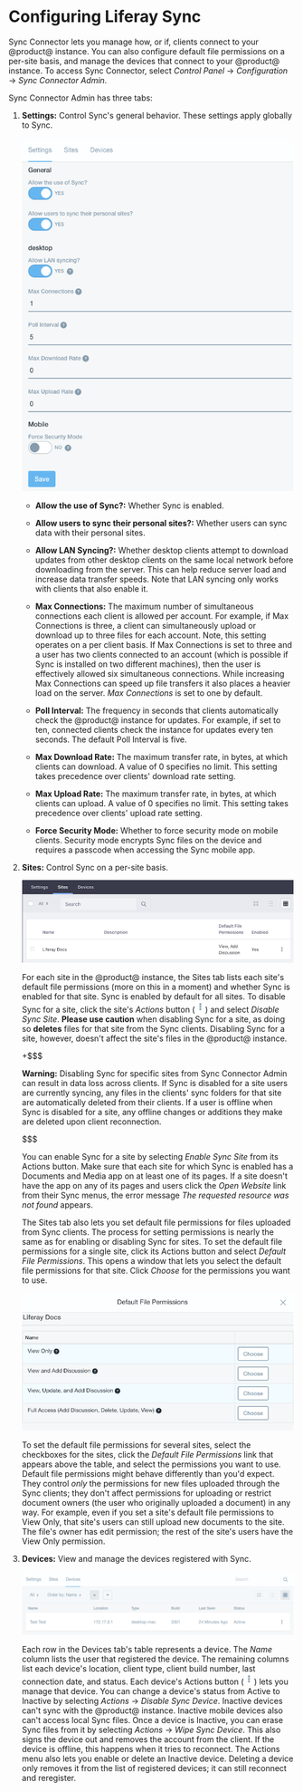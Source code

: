 # Configuring Liferay Sync [](id=configuring-liferay-sync)

Sync Connector lets you manage how, or if, clients connect to your @product@ 
instance. You can also configure default file permissions on a per-site basis, 
and manage the devices that connect to your @product@ instance. To access Sync 
Connector, select *Control Panel* &rarr; *Configuration* &rarr; *Sync Connector 
Admin*. 

Sync Connector Admin has three tabs: 

1.  **Settings:** Control Sync's general behavior. These settings apply globally 
    to Sync. 

    ![Figure 1: The Control Panel's Configuration section contains Sync Connector Admin.](../../../../images/sync-admin-01.png)

    - **Allow the use of Sync?:** Whether Sync is enabled.

    - **Allow users to sync their personal sites?:** Whether users can sync data 
      with their personal sites. 

    - **Allow LAN Syncing?:** Whether desktop clients attempt to download 
      updates from other desktop clients on the same local network before 
      downloading from the server. This can help reduce server load and increase 
      data transfer speeds. Note that LAN syncing only works with clients that 
      also enable it. 

    - **Max Connections:** The maximum number of simultaneous connections each 
      client is allowed per account. For example, if Max Connections is three, a 
      client can simultaneously upload or download up to three files for each 
      account. Note, this setting operates on a per client basis. If Max 
      Connections is set to three and a user has two clients connected to an 
      account (which is possible if Sync is installed on two different 
      machines), then the user is effectively allowed six simultaneous 
      connections. While increasing Max Connections can speed up file transfers 
      it also places a heavier load on the server. *Max Connections* is set to 
      one by default. 

    - **Poll Interval:** The frequency in seconds that clients automatically 
      check the @product@ instance for updates. For example, if set to ten, 
      connected clients check the instance for updates every ten seconds. The 
      default Poll Interval is five. 

    - **Max Download Rate:** The maximum transfer rate, in bytes, at which 
      clients can download. A value of 0 specifies no limit. This setting takes 
      precedence over clients' download rate setting. 

    - **Max Upload Rate:** The maximum transfer rate, in bytes, at which clients 
      can upload. A value of 0 specifies no limit. This setting takes precedence 
      over clients' upload rate setting. 

    - **Force Security Mode:** Whether to force security mode on mobile clients. 
      Security mode encrypts Sync files on the device and requires a passcode 
      when accessing the Sync mobile app. 

2.  **Sites:** Control Sync on a per-site basis. 

    ![Figure 2: Sync Connector Admin's Sites tab lets you manage Sync on a per-site basis.](../../../../images/sync-admin-02.png)
    
    For each site in the @product@ instance, the Sites tab lists each site's 
    default file permissions (more on this in a moment) and whether Sync is 
    enabled for that site. Sync is enabled by default for all sites. To disable 
    Sync for a site, click the site's *Actions* button 
    (![Actions](../../../../images/icon-actions.png)) and select 
    *Disable Sync Site*. **Please use caution** when disabling Sync for a site, 
    as doing so **deletes** files for that site from the Sync clients. Disabling 
    Sync for a site, however, doesn't affect the site's files in the @product@ 
    instance. 

    +$$$

    **Warning:** Disabling Sync for specific sites from Sync Connector Admin can 
    result in data loss across clients. If Sync is disabled for a site users are 
    currently syncing, any files in the clients' sync folders for that site are 
    automatically deleted from their clients. If a user is offline when Sync is 
    disabled for a site, any offline changes or additions they make are deleted 
    upon client reconnection. 

    $$$

    You can enable Sync for a site by selecting *Enable Sync Site* from its 
    Actions button. Make sure that each site for which Sync is enabled has a 
    Documents and Media app on at least one of its pages. If a site doesn't have 
    the app on any of its pages and users click the *Open Website* link from 
    their Sync menus, the error message *The requested resource was not found* 
    appears. 

    The Sites tab also lets you set default file permissions for files uploaded 
    from Sync clients. The process for setting permissions is nearly the same as 
    for enabling or disabling Sync for sites. To set the default file 
    permissions for a single site, click its Actions button and select *Default 
    File Permissions*. This opens a window that lets you select the default file 
    permissions for that site. Click *Choose* for the permissions you want to 
    use. 

    ![Figure 3: Click *Choose* to select the default file permissions for a site in Sync.](../../../../images/sync-admin-03.png)

    To set the default file permissions for several sites, select the checkboxes 
    for the sites, click the *Default File Permissions* link that appears above 
    the table, and select the permissions you want to use. Default file 
    permissions might behave differently than you'd expect. They control *only* 
    the permissions for new files uploaded through the Sync clients; they don't 
    affect permissions for uploading or restrict document owners (the user who 
    originally uploaded a document) in any way. For example, even if you set a 
    site's default file permissions to View Only, that site's users can still 
    upload new documents to the site. The file's owner has edit permission; the 
    rest of the site's users have the View Only permission. 

3.  **Devices:** View and manage the devices registered with Sync. 

    ![Figure 4: Sync Connector Admin's Devices tab lists all the devices Sync has registered for the @product@ instance.](../../../../images/sync-admin-devices.png)

    Each row in the Devices tab's table represents a device. The *Name* column 
    lists the user that registered the device. The remaining columns list each 
    device's location, client type, client build number, last connection date, 
    and status. Each device's Actions button 
    (![Actions](../../../../images/icon-actions.png)) lets you manage that 
    device. You can change a device's status from Active to Inactive by 
    selecting *Actions* &rarr; *Disable Sync Device*. Inactive devices can't 
    sync with the @product@ instance. Inactive mobile devices also can't access 
    local Sync files. Once a device is Inactive, you can erase Sync files from 
    it by selecting *Actions* &rarr; *Wipe Sync Device*. This also signs the 
    device out and removes the account from the client. If the device is 
    offline, this happens when it tries to reconnect. The Actions menu also lets 
    you enable or delete an Inactive device. Deleting a device only removes it 
    from the list of registered devices; it can still reconnect and reregister. 
